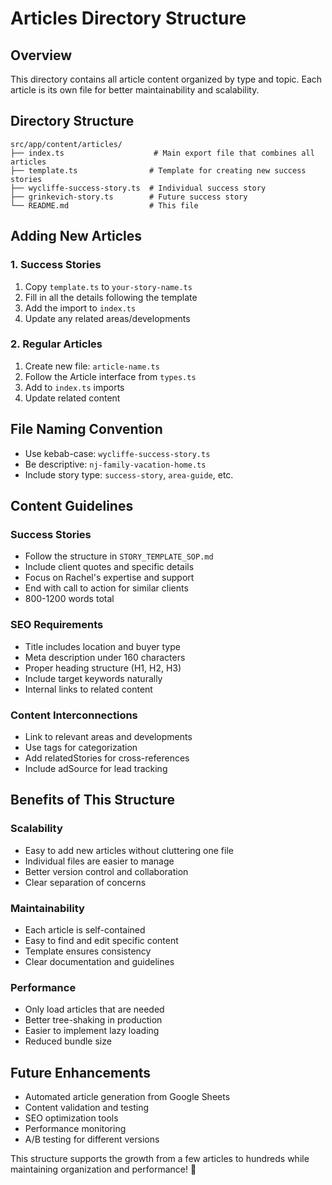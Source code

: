 # Articles Directory Structure

## Overview
This directory contains all article content organized by type and topic. Each article is its own file for better maintainability and scalability.

## Directory Structure
```
src/app/content/articles/
├── index.ts                    # Main export file that combines all articles
├── template.ts                # Template for creating new success stories
├── wycliffe-success-story.ts  # Individual success story
├── grinkevich-story.ts        # Future success story
└── README.md                  # This file
```

## Adding New Articles

### 1. Success Stories
1. Copy `template.ts` to `your-story-name.ts`
2. Fill in all the details following the template
3. Add the import to `index.ts`
4. Update any related areas/developments

### 2. Regular Articles
1. Create new file: `article-name.ts`
2. Follow the Article interface from `types.ts`
3. Add to `index.ts` imports
4. Update related content

## File Naming Convention
- Use kebab-case: `wycliffe-success-story.ts`
- Be descriptive: `nj-family-vacation-home.ts`
- Include story type: `success-story`, `area-guide`, etc.

## Content Guidelines

### Success Stories
- Follow the structure in `STORY_TEMPLATE_SOP.md`
- Include client quotes and specific details
- Focus on Rachel's expertise and support
- End with call to action for similar clients
- 800-1200 words total

### SEO Requirements
- Title includes location and buyer type
- Meta description under 160 characters
- Proper heading structure (H1, H2, H3)
- Include target keywords naturally
- Internal links to related content

### Content Interconnections
- Link to relevant areas and developments
- Use tags for categorization
- Add relatedStories for cross-references
- Include adSource for lead tracking

## Benefits of This Structure

### Scalability
- Easy to add new articles without cluttering one file
- Individual files are easier to manage
- Better version control and collaboration
- Clear separation of concerns

### Maintainability
- Each article is self-contained
- Easy to find and edit specific content
- Template ensures consistency
- Clear documentation and guidelines

### Performance
- Only load articles that are needed
- Better tree-shaking in production
- Easier to implement lazy loading
- Reduced bundle size

## Future Enhancements
- Automated article generation from Google Sheets
- Content validation and testing
- SEO optimization tools
- Performance monitoring
- A/B testing for different versions

This structure supports the growth from a few articles to hundreds while maintaining organization and performance! 🚀
